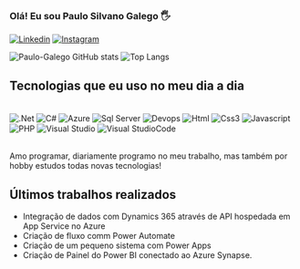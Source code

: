 ### Olá! Eu sou Paulo Silvano Galego 🖐️

[![Linkedin](https://img.shields.io/badge/LinkedIn-0077B5?style=for-the-badge&logo=linkedin&logoColor=white)](https://www.linkedin.com/in/paulo-silvano-galego/)
[![Instagram](https://img.shields.io/badge/Instagram-E4405F?style=for-the-badge&logo=instagram&logoColor=white)](https://www.instagram.com/paulosilvanogalego)


![Paulo-Galego GitHub stats](https://github-readme-stats.vercel.app/api?username=paulo-galego&show_icons=true&theme=dracula)
![Top Langs](https://github-readme-stats.vercel.app/api/top-langs/?username=paulo-galego&size_weight=0.5&count_weight=0.5)

## Tecnologias que eu uso no meu dia a dia

<div style="display: inline_block"></br>
     <img align="center" alt=".Net" src="https://img.shields.io/badge/.NET-5C2D91?style=for-the-badge&logo=.net&logoColor=white"/>
    <img align="center" alt="C#" src="https://img.shields.io/badge/C%23-239120?style=for-the-badge&logo=c-sharp&logoColor=white"/>
    <img align="center" alt="Azure" src="https://img.shields.io/badge/Microsoft_Azure-0089D6?style=for-the-badge&logo=microsoft-azure&logoColor=white"/>
    <img align="center" alt="Sql Server" src="https://img.shields.io/badge/Microsoft_SQL_Server-CC2927?style=for-the-badge&logo=microsoft-sql-server&logoColor=white"/>
      <img align="center" alt="Devops" src="https://img.shields.io/badge/Azure_DevOps-0078D7?style=for-the-badge&logo=azure-devops&logoColor=white"/>
       <img align="center" alt="Html" src="https://img.shields.io/badge/HTML5-E34F26?style=for-the-badge&logo=html5&logoColor=white"/>
       <img align="center" alt="Css3" src="https://img.shields.io/badge/CSS3-1572B6?style=for-the-badge&logo=css3&logoColor=white"/>
        <img align="center" alt="Javascript" src="https://img.shields.io/badge/JavaScript-323330?style=for-the-badge&logo=javascript&logoColor=F7DF1E"/>
         <img align="center" alt="PHP" src="https://img.shields.io/badge/PHP-777BB4?style=for-the-badge&logo=php&logoColor=white"/>
           <img align="center" alt="Visual Studio" src="https://img.shields.io/badge/Visual_Studio-5C2D91?style=for-the-badge&logo=visual%20studio&logoColor=white"/>
           <img align="center" alt="Visual StudioCode" src="https://img.shields.io/badge/Visual_Studio_Code-0078D4?style=for-the-badge&logo=visual%20studio%20code&logoColor=white"/>
    
</div><br/>

Amo programar, diariamente programo no meu trabalho, mas também por hobby estudos todas novas tecnologias!

## Últimos trabalhos realizados

- Integração de dados com Dynamics 365 através de API hospedada em App Service no Azure
- Criação de fluxo comm Power Automate
- Criação de um pequeno sistema com Power Apps
- Criação de Painel do Power BI conectado ao Azure Synapse.

